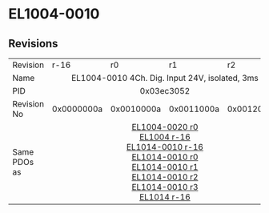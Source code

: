# EL1004-0010

## Revisions
<table>
<tr>
<td>Revision</td>
<td>r-16</td>
<td>r0</td>
<td>r1</td>
<td>r2</td>
</tr>
<tr>
<td>Name</td>
<td colspan=4 align="center">EL1004-0010 4Ch. Dig. Input 24V, isolated, 3ms</td>
</tr>
<tr>
<td>PID</td>
<td colspan=4 align="center">0x03ec3052</td>
</tr>
<tr>
<td>Revision No</td>
<td>0x0000000a</td>
<td>0x0010000a</td>
<td>0x0011000a</td>
<td>0x0012000a</td>
</tr>
<tr>
<td>Same PDOs as</td>
<td colspan=4 align="center"><a href="EL1004-0020.md">EL1004-0020 r0</a><br/><a href="EL1004.md">EL1004 r-16</a><br/><a href="EL1014-0010.md">EL1014-0010 r-16</a><br/><a href="EL1014-0010.md">EL1014-0010 r0</a><br/><a href="EL1014-0010.md">EL1014-0010 r1</a><br/><a href="EL1014-0010.md">EL1014-0010 r2</a><br/><a href="EL1014-0010.md">EL1014-0010 r3</a><br/><a href="EL1014.md">EL1014 r-16</a></td>
</tr>
</table>
